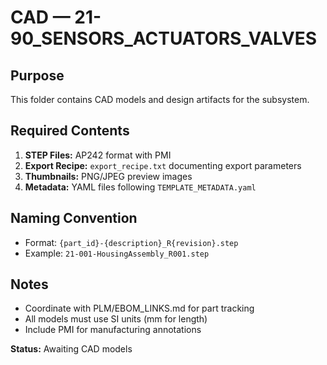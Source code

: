 # CAD — 21-90_SENSORS_ACTUATORS_VALVES

## Purpose
This folder contains CAD models and design artifacts for the subsystem.

## Required Contents
1. **STEP Files:** AP242 format with PMI
2. **Export Recipe:** `export_recipe.txt` documenting export parameters
3. **Thumbnails:** PNG/JPEG preview images
4. **Metadata:** YAML files following `TEMPLATE_METADATA.yaml`

## Naming Convention
- Format: `{part_id}-{description}_R{revision}.step`
- Example: `21-001-HousingAssembly_R001.step`

## Notes
- Coordinate with PLM/EBOM_LINKS.md for part tracking
- All models must use SI units (mm for length)
- Include PMI for manufacturing annotations

**Status:** Awaiting CAD models
